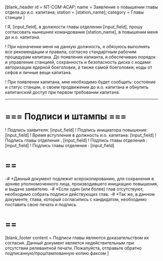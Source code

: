 [blank_header
id = NT-COM-ACAP;
name = Заявление о повышении главы отдела до и.о. капитана;
station = [station_name];
category = Главы станции
]


! Я, [input_field], в должности главы отделения [input_field], прошу согласовать нынешнее командование [station_name], в повышении меня до и.о. капитана.

! При назначении меня на данную должность, я обязуюсь выполнять все рекомендации и правила, согласно стандартным рабочим процедурам капитана. До появления капианта, я обеспечиваю порядок и управление станцией, сохранность и безопасность диска с кодами авторизации ядерной боеголовки, а также самой боеголовки, коды от сефов и личные вещи капитана.

! При появлении капитана, мне необходимо будет сообщить: состояние и статус станции, о своем продвижении до и.о. капитана и обнулить капитанский доступ при первом требовании капитана.

---

# === Подписи и штампы ===

! Подпись заявителя: [input_field]
! Подпись инициатора повышения: [input_field]
! Время вступления в должность и.о. капитана: [input_field]
! Подпись главы отделения : [input_field]
! Подпись главы отделения : [input_field]
! Подпись главы отделения : [input_field]

# ==

-# *Данный документ подлежит ксерокопированию, для сохранения в архиве уполномоченного лица, производившего инициацию повышения, и выдаче заявителю.
-# *Если один (или более) глав отсутствуют, необходимо собрать подписи действующих глав.
-# *Так же, в данном документе, глава, который согласились с кандидатом, необходимо поставить свою печать и подпись.

# ==
[blank_footer
content = Подписи главы являются доказательством их согласия.
Данный документ является недействительным при отсутствии релевантной печати.
Пожалуйста, отправьте обратно подписанную/проштампованную копию факсом
]
